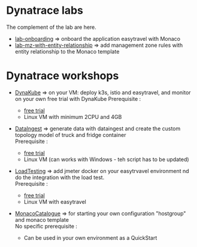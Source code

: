 #  Dynatrace labs

The complement of the lab are here.  


- [lab-onboarding](/lab-onboarding) => onboard the application easytravel with Monaco 
- [lab-mz-with-entity-relationship](/lab-mz-with-entity-relationship) => add management zone rules with entity relationship to the Monaco template  

# Dynatrace workshops

- [DynaKube](https://github.com/dynatrace-ace-services/easy-dynakube-deployment) => on your VM:  deploy k3s, istio and easytravel, and monitor on your own free trial with DynaKube 
Prerequisite :   
  - [free trial](https://www.dynatrace.com/trial/)
  - Linux VM with minimum 2CPU and 4GB

- [DataIngest](https://github.com/dynatrace-ace-services/easy-data-ingest) => generate data with dataingest and create the custom topology model of truck and fridge container  
Prerequisite :   
  - [free trial](https://www.dynatrace.com/trial/)
  - Linux VM (can works with Windows - teh script has to be updated)

- [LoadTesting](https://github.com/dynatrace-ace-services/easy-loadtesting-integration) => add jmeter docker on your easytrvavel environment nd do the integration with the load test.   
Prerequisite :   
  - [free trial](https://www.dynatrace.com/trial/)
  - Linux VM with easytravel

- [MonacoCatalogue](https://github.com/dynatrace-ace-services/quickstart-ace-configurator) => for starting your own configuration "hostgroup" and monaco template   
No specific prerequisite :   
  - Can be used in your own environment as a QuickStart

